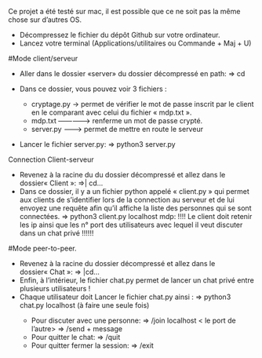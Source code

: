 Ce projet a été testé sur mac, il est possible que ce ne soit pas la même chose sur d’autres OS.

- Décompressez le fichier du dépôt Github sur votre ordinateur.
- Lancez votre terminal (Applications/utilitaires ou Commande + Maj + U)

#Mode client/serveur
- Aller dans le dossier «server» du dossier décompressé en path:
     => cd <path>
- Dans ce dossier, vous pouvez voir 3 fichiers : 

	- cryptage.py -> permet de vérifier le mot de passe inscrit par le client en le comparant avec celui du fichier « mdp.txt ».
	- mdp.txt ————-> renferme un mot de passe crypté.
	- server.py ——-> permet de mettre en route le serveur

- Lancer le fichier server.py:
	=> python3 server.py

Connection Client-serveur
- Revenez à la racine du du dossier décompressé et allez dans le dossier« Client »:
	=>| cd…
- Dans ce dossier, il y a un fichier python appelé « client.py » qui permet aux clients de s’identifier lors de la connection au serveur et de lui envoyez une requête afin qu’il affiche la liste des personnes qui se sont connectées.
	=> python3 client.py localhost mdp:<port>
!!!! Le client doit retenir les ip ainsi que les n° port des utilisateurs avec lequel il veut discuter dans un chat privé !!!!!! 

#Mode peer-to-peer.
- Revenez à la racine du dossier décompressé et allez dans le dossier« Chat »:
	=> |cd… 
- Enfin, à l’intérieur, le fichier chat.py permet de lancer un chat privé entre plusieurs utilisateurs ! 
- Chaque utilisateur doit Lancer le fichier chat.py ainsi :
	=> python3 chat.py localhost <port> (à faire une seule fois)
  - Pour discuter avec une personne:
	=> /join localhost < le port de l’autre>
	=> /send + message
  - Pour quitter le chat:
	=> /quit
  - Pour quitter fermer la session: 
	=> /exit

	
